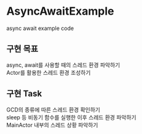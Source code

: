 # AsyncAwaitExample
 async await example code

## 구현 목표
 async, await를 사용할 때의 스레드 환경 파악하기  
 Actor를 활용한 스레드 환경 조성하기  
 
## 구현 Task  
 GCD의 종류에 따른 스레드 환경 확인하기  
 sleep 등 비동기 함수를 실행한 이후 스레드 환경 파악하기  
 MainActor 내부의 스레드 상황 파악하기   
